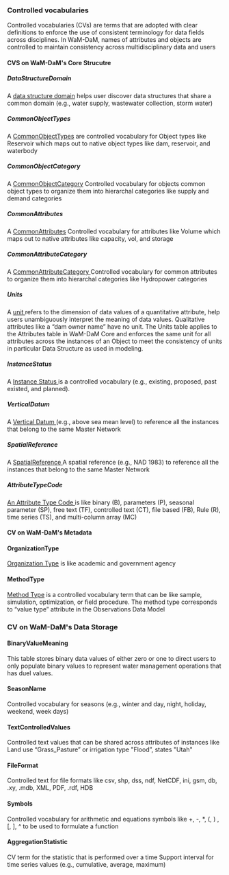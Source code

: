 ### Controlled vocabularies

Controlled vocabularies (CVs) are terms that are adopted with clear definitions to enforce the use of consistent terminology for data fields across disciplines. In WaM-DaM, names of attributes and objects are controlled to maintain consistency across multidisciplinary data and users

#### CVS on WaM-DaM's Core Strucutre 

##### DataStructureDomain
A <a href="http://amabdallah.github.io/WaM-DaM/tables/CVs_DataStructureDomain.html" target="_blank">data structure domain</a>
helps user discover data structures that share a common domain (e.g., water supply, wastewater collection, storm water)	


##### CommonObjectTypes
A <a href="http://amabdallah.github.io/WaM-DaM/tables/CVs_CommonObjectTypes.html" target="_blank">CommonObjectTypes</a>
are controlled vocabulary for Object types like Reservoir which maps out to native object types like dam, reservoir, and waterbody	

##### CommonObjectCategory
A <a href="http://amabdallah.github.io/WaM-DaM/tables/CVs_CommonObjectTypes.html" target="_blank">CommonObjectCategory</a> Controlled vocabulary for objects common object types to organize them into hierarchal categories like supply and demand categories	

##### CommonAttributes
A <a href="http://amabdallah.github.io/WaM-DaM/tables/CVs_CommonObjectTypes.html" target="_blank">CommonAttributes</a> Controlled vocabulary for attributes like Volume which maps out to native attributes like capacity, vol, and storage		

##### CommonAttributeCategory
A <a href="http://amabdallah.github.io/WaM-DaM/tables/CVs_CommonObjectTypes.html" target="_blank">CommonAttributeCategory	</a> Controlled vocabulary for common attributes to organize them into hierarchal categories like Hydropower categories

##### Units
A <a href="http://amabdallah.github.io/WaM-DaM/tables/CVs_Units.html" target="_blank">unit </a>
refers to the dimension of data values of a quantitative attribute, help users unambiguously interpret the meaning of data values. Qualitative attributes like a “dam owner name” have no unit. The Units table applies to the Attributes table in WaM-DaM Core and enforces the same unit for all attributes across the instances of an Object to meet the consistency of units in particular Data Structure as used in modeling.	

##### InstanceStatus
A <a href="http://amabdallah.github.io/WaM-DaM/tables/CVs_InstanceStatus.html" target="_blank">Instance Status </a> is a controlled vocabulary (e.g., existing, proposed, past existed, and planned).	


##### VerticalDatum	
A <a href="http://amabdallah.github.io/WaM-DaM/tables/CVs_VerticalDatum.html" target="_blank">Vertical Datum </a>
(e.g., above sea mean level) to reference all the instances that belong to the same Master Network	

##### SpatialReference
A <a href="http://amabdallah.github.io/WaM-DaM/tables/CVs_SpatialReference.html" target="_blank">SpatialReference </a>
A spatial reference (e.g., NAD 1983) to reference all the instances that belong to the same Master Network	

##### AttributeTypeCode
 <a href="http://amabdallah.github.io/WaM-DaM/tables/CVs_AttributeTypeCode.html" target="_blank">An Attribute Type Code </a> is like binary (B), parameters (P), seasonal parameter (SP), free text (TF), controlled text (CT), file based (FB), Rule (R), time series (TS), and multi-column array (MC)	

#### CV on WaM-DaM's Metadata

#### OrganizationType
<a href="http://amabdallah.github.io/WaM-DaM/tables/CVs_OrganizationType.html" target="_blank">Organization Type</a> is like academic and government agency	

#### MethodType
<a href="http://amabdallah.github.io/WaM-DaM/tables/CVs_MethodType.html" target="_blank">Method Type</a> 
is a controlled vocabulary term that can be like sample, simulation, optimization, or field procedure. The method type corresponds to “value type” attribute in the Observations Data Model	

### CV on WaM-DaM's Data Storage

#### BinaryValueMeaning
This table stores binary data values of either zero or one to direct users to only populate binary values to represent water management operations that has duel values.	


#### SeasonName
Controlled vocabulary for seasons (e.g., winter and day, night, holiday, weekend, week days)	


#### TextControlledValues
Controlled text values that can be shared across attributes of instances like Land use “Grass_Pasture” or irrigation type "Flood”, states "Utah"	


#### FileFormat
Controlled text for file formats like csv, shp, dss, ndf, NetCDF, ini, gsm, db, .xy, .mdb, XML, PDF, .rdf, HDB	


#### Symbols
Controlled vocabulary for arithmetic and equations symbols like +, -, *, (, ) , [, ], ^ to be used to formulate a function	


#### AggregationStatistic
CV term for the statistic that is performed over a time Support interval for time series values (e.g., cumulative, average, maximum)	

